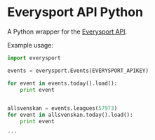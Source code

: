 Everysport API Python 
=====================

A Python wrapper for the [Everysport API](https://github.com/menmo/everysport-api-documentation). 


Example usage:


```python
import everysport

events = everysport.Events(EVERYSPORT_APIKEY)

for event in events.today().load():
	print event


allsvenskan = events.leagues(57973)
for event in allsvenskan.today().load():
	print event
	
´´´


